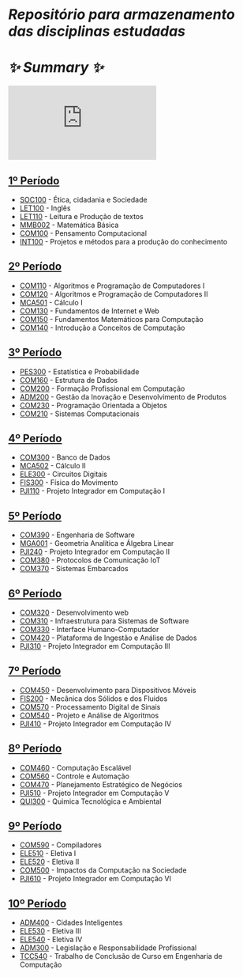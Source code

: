 # _Repositório para armazenamento das disciplinas estudadas_

# _✨ Summary ✨_

![matriz curricular](https://apps.univesp.br/manual-do-aluno/assets/matriz-curricular/EC_matrizcurricular.pdf)

## [1º Período](PERÍODO_01)
- [SOC100](PERÍODO_01/SOC100) - Ética, cidadania e Sociedade
- [LET100](PERÍODO_01/LET100) - Inglês
- [LET110](PERÍODO_01/LET110) - Leitura e Produção de textos
- [MMB002](PERÍODO_01/MMB002) - Matemática Básica
- [COM100](PERÍODO_01/COM100) - Pensamento Computacional
- [INT100](PERÍODO_01/INT100) - Projetos e métodos para a produção do conhecimento

## [2º Período](PERÍODO_02)
- [COM110](PERÍODO_02/COM110) - Algoritmos e Programação de Computadores I
- [COM120](PERÍODO_02/COM120) - Algoritmos e Programação de Computadores II
- [MCA501](PERÍODO_02/MCA501) - Cálculo I
- [COM130](PERÍODO_02/COM130) - Fundamentos de Internet e Web
- [COM150](PERÍODO_02/COM150) - Fundamentos Matemáticos para Computação
- [COM140](PERÍODO_02/COM140) - Introdução a Conceitos de Computação

## [3º Período](PERÍODO_03)
- [PES300](PERÍODO_03/PES300) - Estatística e Probabilidade
- [COM160](PERÍODO_03/COM160) - Estrutura de Dados
- [COM200](PERÍODO_03/COM200) - Formação Profissional em Computação
- [ADM200](PERÍODO_03/ADM200) - Gestão da Inovação e Desenvolvimento de Produtos
- [COM230](PERÍODO_03/COM230) - Programação Orientada a Objetos
- [COM210](PERÍODO_03/COM210) - Sistemas Computacionais

## [4º Período](PERÍODO_04)
- [COM300](PERÍODO_04/COM300) - Banco de Dados
- [MCA502](PERÍODO_04/MCA502) - Cálculo II
- [ELE300](PERÍODO_04/ELE300) - Circuitos Digitais
- [FIS300](PERÍODO_04/FIS300) - Física do Movimento
- [PJI110](PERÍODO_04/PJI110) - Projeto Integrador em Computação I

## [5º Período](PERÍODO_05)
- [COM390](PERÍODO_05/COM390) - Engenharia de Software
- [MGA001](PERÍODO_05/MGA001) - Geometria Analítica e Álgebra Linear
- [PJI240](PERÍODO_05/PJI240) - Projeto Integrador em Computação II
- [COM380](PERÍODO_05/COM380) - Protocolos de Comunicação IoT
- [COM370](PERÍODO_05/COM370) - Sistemas Embarcados

## [6º Período](PERÍODO_06)
- [COM320](PERÍODO_06/COM320) - Desenvolvimento web
- [COM310](PERÍODO_06/COM310) - Infraestrutura para Sistemas de Software
- [COM330](PERÍODO_06/COM330) - Interface Humano-Computador
- [COM420](PERÍODO_06/COM420) - Plataforma de Ingestão e Análise de Dados
- [PJI310](PERÍODO_06/PJI310) - Projeto Integrador em Computação III

## [7º Período](PERÍODO_07)
- [COM450](PERÍODO_07/COM450) - Desenvolvimento para Dispositivos Móveis
- [FIS200](PERÍODO_07/FIS200) - Mecânica dos Sólidos e dos Fluidos
- [COM570](PERÍODO_07/COM570) - Processamento Digital de Sinais
- [COM540](PERÍODO_07/COM540) - Projeto e Análise de Algoritmos
- [PJI410](PERÍODO_07/PJI410) - Projeto Integrador em Computação IV

## [8º Período](PERÍODO_08)
- [COM460](PERÍODO_08/COM460) - Computação Escalável
- [COM560](PERÍODO_08/COM560) - Controle e Automação
- [COM470](PERÍODO_08/COM470) - Planejamento Estratégico de Negócios
- [PJI510](PERÍODO_08/PJI510) - Projeto Integrador em Computação V
- [QUI300](PERÍODO_08/QUI300) - Quimica Tecnológica e Ambiental

## [9º Período](PERÍODO_09)
- [COM590](PERÍODO_09/COM590) - Compiladores
- [ELE510](PERÍODO_09/ELE510) - Eletiva I
- [ELE520](PERÍODO_09/ELE520) - Eletiva II
- [COM500](PERÍODO_09/COM500) - Impactos da Computação na Sociedade
- [PJI610](PERÍODO_09/PJI610) - Projeto Integrador em Computação VI

## [10º Período](PERÍODO_10)
- [ADM400](PERÍODO_10/ADM400) - Cidades Inteligentes
- [ELE530](PERÍODO_10/ELE530) - Eletiva III
- [ELE540](PERÍODO_10/ELE540) - Eletiva IV
- [ADM300](PERÍODO_10/ADM300) - Legislação e Responsabilidade Profissional
- [TCC540](PERÍODO_10/TCC540) - Trabalho de Conclusão de Curso em Engenharia de Computação
